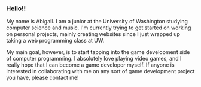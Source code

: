 ### Hello!!

<!--
**AbigailSchidler/AbigailSchidler** is a ✨ _special_ ✨ repository because its `README.md` (this file) appears on your GitHub profile.

Here are some ideas to get you started:

- 🔭 I’m currently working on ...
- 🌱 I’m currently learning ...
- 👯 I’m looking to collaborate on ...
- 🤔 I’m looking for help with ...
- 💬 Ask me about ...
- 📫 How to reach me: ...
- 😄 Pronouns: ...
- ⚡ Fun fact: ...
-->

My name is Abigail. I am a junior at the University of Washington studying computer science and music. I'm currently trying to get started on working on personal projects, mainly creating websites since I just wrapped up taking a web programming class at UW.

My main goal, however, is to start tapping into the game development side of computer programming. I absolutely love playing video games, and I really hope that I can become a game developer myself. If anyone is interested in collaborating with me on any sort of game development project you have, please contact me!
